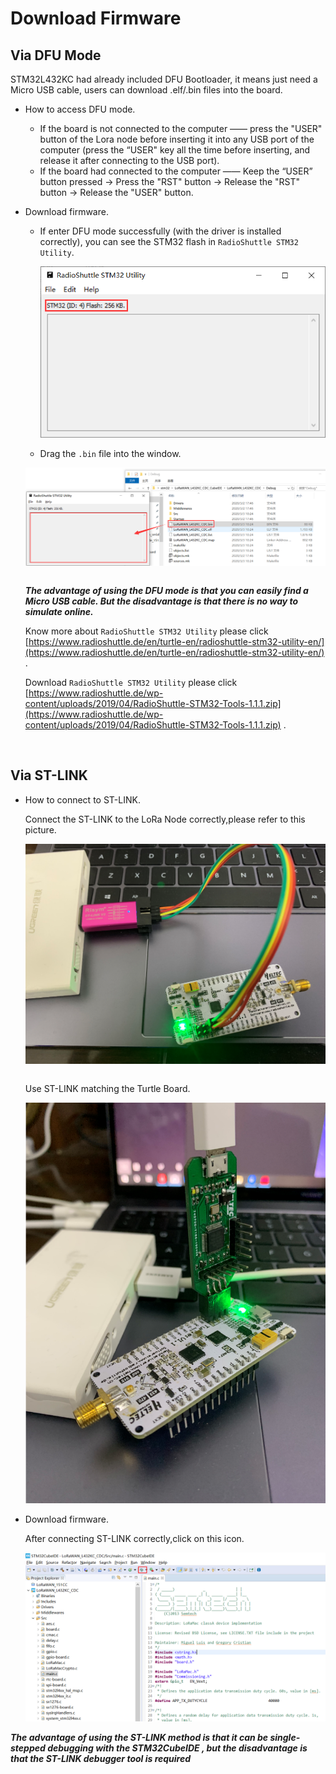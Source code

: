 # Download Firmware

## Via DFU Mode

STM32L432KC had already included DFU Bootloader, it means just need a Micro USB cable, users can download .elf/.bin files into the board.

- How to access DFU mode.

  - If the board is not connected to the computer —— press the "USER" button of the Lora node before inserting it into any USB port of the computer (press the “USER"  key all the time before inserting, and release it after connecting to the USB port).
  - If the board had connected to the computer —— Keep the “USER” button pressed → Press the "RST" button → Release the "RST" button → Release the "USER" button.

- Download firmware.

  - If enter DFU mode successfully (with the driver is installed correctly), you can see the STM32 flash in `RadioShuttle STM32 Utility`. 

    ![](img/download_firmware/05.png)
  
  - Drag the `.bin` file into the window.
  
  ![](img/download_firmware/04.png)
  
  ```Warning:: For Turtle Board, if you use &quot;STM32CubeProgrammer&quot; to download firmware, it may damage the bootloader of the Turtle Board, so we recommend using &quot;RadioShuttle STM32 Utility&quot;.
  
  ```
  
  ***The advantage of using the DFU mode is that you can easily find a Micro USB cable. But the disadvantage is that there is no way to simulate online.***
  
  Know more about `RadioShuttle STM32 Utility` please click [https://www.radioshuttle.de/en/turtle-en/radioshuttle-stm32-utility-en/](https://www.radioshuttle.de/en/turtle-en/radioshuttle-stm32-utility-en/) .
  
  Download `RadioShuttle STM32 Utility`  please click [https://www.radioshuttle.de/wp-content/uploads/2019/04/RadioShuttle-STM32-Tools-1.1.1.zip](https://www.radioshuttle.de/wp-content/uploads/2019/04/RadioShuttle-STM32-Tools-1.1.1.zip) .
  
  &nbsp;

## Via ST-LINK

- How to connect to ST-LINK.

  Connect the ST-LINK to the LoRa Node correctly,please refer to this picture.

  ![32](img/download_firmware/03.png)

  ```Tip:: ST-LINK can provide power to target device! If the LoRa Node is connected to the computer via the Micro USB interface, the ST-LINK 3.3V CAN NOT be connected to the VDD! Doing so may damage  the development board!
  
  ```

  Use ST-LINK matching the Turtle Board.

  ![](img/download_firmware/01.png)

- Download firmware.

  After connecting ST-LINK correctly,click on this icon.
  
  ![](img/download_firmware/06.png)

***The advantage of using the ST-LINK method is that it can be single-stepped debugging with the STM32CubeIDE , but the disadvantage is that the ST-LINK debugger tool is required***